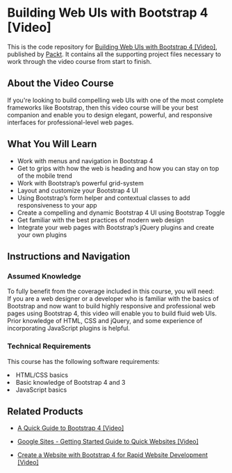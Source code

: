 # Building Web UIs with Bootstrap 4 [Video]
This is the code repository for [Building Web UIs with Bootstrap 4 [Video]](https://www.packtpub.com/web-development/building-web-uis-bootstrap-4-video?utm_source=github&utm_medium=repository&utm_campaign=9781788396134), published by [Packt](https://www.packtpub.com/?utm_source=github). It contains all the supporting project files necessary to work through the video course from start to finish.
## About the Video Course
If you're looking to build compelling web UIs with one of the most complete frameworks like Bootstrap, then this video course will be your best companion and enable you to design elegant, powerful, and responsive interfaces for professional-level web pages.
		

<H2>What You Will Learn</H2>
<DIV class=book-info-will-learn-text>
<UL>
<LI>Work with menus and navigation in Bootstrap 4 
<LI>Get to grips with how the web is heading and how you can stay on top of the mobile trend
<LI>Work with Bootstrap’s powerful grid-system
<LI>Layout and customize your Bootstrap 4 UI
<LI>Using Bootstrap’s form helper and contextual classes to add responsiveness to your app 
<LI>Create a compelling and dynamic Bootstrap 4 UI using Bootstrap Toggle
<LI>Get familiar with the best practices of modern web design
<LI>Integrate your web pages with Bootstrap’s jQuery plugins and create your own plugins</LI></UL></DIV>

## Instructions and Navigation
### Assumed Knowledge
To fully benefit from the coverage included in this course, you will need:<br/>
If you are a web designer or a developer who is familiar with the basics of Bootstrap and now want to build highly responsive and professional web pages using Bootstrap 4, this video will enable you to build fluid web UIs. Prior knowledge of HTML, CSS and jQuery, and some experience of incorporating JavaScript plugins is helpful.
### Technical Requirements
This course has the following software requirements:<br/>
<LI>HTML/CSS basics
<LI>Basic knowledge of Bootstrap 4 and 3
<LI>JavaScript basics



## Related Products
* [A Quick Guide to Bootstrap 4 [Video]](https://www.packtpub.com/web-development/quick-guide-bootstrap-4-video?utm_source=github&utm_medium=repository&utm_campaign=9781789616415)

* [Google Sites - Getting Started Guide to Quick Websites [Video]](https://www.packtpub.com/application-development/google-sites-getting-started-guide-quick-websites-video?utm_source=github&utm_medium=repository&utm_campaign=9781789614961)

* [Create a Website with Bootstrap 4 for Rapid Website Development [Video]](https://www.packtpub.com/web-development/create-website-bootstrap-4-rapid-website-development-video?utm_source=github&utm_medium=repository&utm_campaign=9781789610321)

